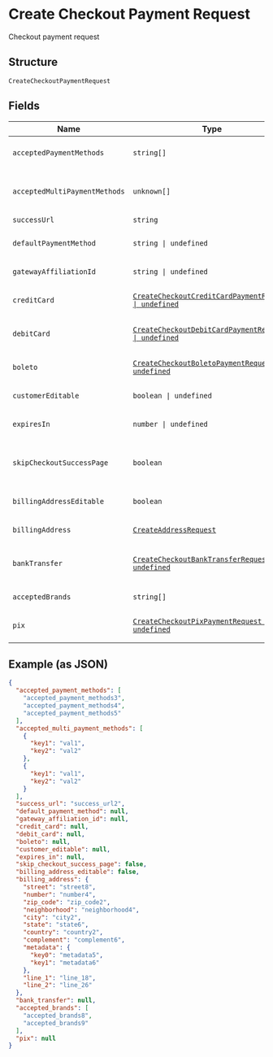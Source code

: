 
# Create Checkout Payment Request

Checkout payment request

## Structure

`CreateCheckoutPaymentRequest`

## Fields

| Name | Type | Tags | Description |
|  --- | --- | --- | --- |
| `acceptedPaymentMethods` | `string[]` | Required | Accepted Payment Methods |
| `acceptedMultiPaymentMethods` | `unknown[]` | Required | Accepted Multi Payment Methods |
| `successUrl` | `string` | Required | Success url |
| `defaultPaymentMethod` | `string \| undefined` | Optional | Default payment method |
| `gatewayAffiliationId` | `string \| undefined` | Optional | Gateway Affiliation Id |
| `creditCard` | [`CreateCheckoutCreditCardPaymentRequest \| undefined`](../../doc/models/create-checkout-credit-card-payment-request.md) | Optional | Credit Card payment request |
| `debitCard` | [`CreateCheckoutDebitCardPaymentRequest \| undefined`](../../doc/models/create-checkout-debit-card-payment-request.md) | Optional | Debit Card payment request |
| `boleto` | [`CreateCheckoutBoletoPaymentRequest \| undefined`](../../doc/models/create-checkout-boleto-payment-request.md) | Optional | Boleto payment request |
| `customerEditable` | `boolean \| undefined` | Optional | Customer is editable? |
| `expiresIn` | `number \| undefined` | Optional | Time in minutes for expiration |
| `skipCheckoutSuccessPage` | `boolean` | Required | Skip postpay success screen? |
| `billingAddressEditable` | `boolean` | Required | Billing Address is editable? |
| `billingAddress` | [`CreateAddressRequest`](../../doc/models/create-address-request.md) | Required | Billing Address |
| `bankTransfer` | [`CreateCheckoutBankTransferRequest \| undefined`](../../doc/models/create-checkout-bank-transfer-request.md) | Optional | Bank Transfer payment request |
| `acceptedBrands` | `string[]` | Required | Accepted Brands |
| `pix` | [`CreateCheckoutPixPaymentRequest \| undefined`](../../doc/models/create-checkout-pix-payment-request.md) | Optional | Pix payment request |

## Example (as JSON)

```json
{
  "accepted_payment_methods": [
    "accepted_payment_methods3",
    "accepted_payment_methods4",
    "accepted_payment_methods5"
  ],
  "accepted_multi_payment_methods": [
    {
      "key1": "val1",
      "key2": "val2"
    },
    {
      "key1": "val1",
      "key2": "val2"
    }
  ],
  "success_url": "success_url2",
  "default_payment_method": null,
  "gateway_affiliation_id": null,
  "credit_card": null,
  "debit_card": null,
  "boleto": null,
  "customer_editable": null,
  "expires_in": null,
  "skip_checkout_success_page": false,
  "billing_address_editable": false,
  "billing_address": {
    "street": "street8",
    "number": "number4",
    "zip_code": "zip_code2",
    "neighborhood": "neighborhood4",
    "city": "city2",
    "state": "state6",
    "country": "country2",
    "complement": "complement6",
    "metadata": {
      "key0": "metadata5",
      "key1": "metadata6"
    },
    "line_1": "line_18",
    "line_2": "line_26"
  },
  "bank_transfer": null,
  "accepted_brands": [
    "accepted_brands8",
    "accepted_brands9"
  ],
  "pix": null
}
```

